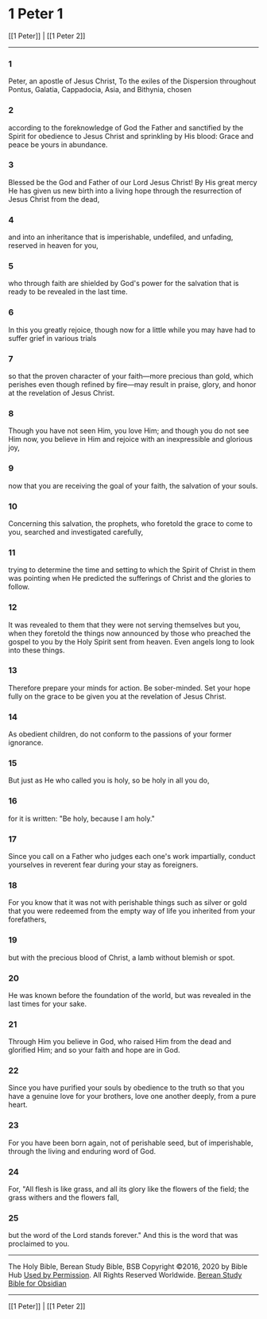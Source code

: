 # 1 Peter 1

[[1 Peter]] | [[1 Peter 2]]

---

### 1
Peter, an apostle of Jesus Christ, To the exiles of the Dispersion throughout Pontus, Galatia, Cappadocia, Asia, and Bithynia, chosen

### 2
according to the foreknowledge of God the Father and sanctified by the Spirit for obedience to Jesus Christ and sprinkling by His blood: Grace and peace be yours in abundance.

### 3
Blessed be the God and Father of our Lord Jesus Christ! By His great mercy He has given us new birth into a living hope through the resurrection of Jesus Christ from the dead,

### 4
and into an inheritance that is imperishable, undefiled, and unfading, reserved in heaven for you,

### 5
who through faith are shielded by God's power for the salvation that is ready to be revealed in the last time.

### 6
In this you greatly rejoice, though now for a little while you may have had to suffer grief in various trials

### 7
so that the proven character of your faith—more precious than gold, which perishes even though refined by fire—may result in praise, glory, and honor at the revelation of Jesus Christ.

### 8
Though you have not seen Him, you love Him; and though you do not see Him now, you believe in Him and rejoice with an inexpressible and glorious joy,

### 9
now that you are receiving the goal of your faith, the salvation of your souls.

### 10
Concerning this salvation, the prophets, who foretold the grace to come to you, searched and investigated carefully,

### 11
trying to determine the time and setting to which the Spirit of Christ in them was pointing when He predicted the sufferings of Christ and the glories to follow.

### 12
It was revealed to them that they were not serving themselves but you, when they foretold the things now announced by those who preached the gospel to you by the Holy Spirit sent from heaven. Even angels long to look into these things.

### 13
Therefore prepare your minds for action. Be sober-minded. Set your hope fully on the grace to be given you at the revelation of Jesus Christ.

### 14
As obedient children, do not conform to the passions of your former ignorance.

### 15
But just as He who called you is holy, so be holy in all you do,

### 16
for it is written: "Be holy, because I am holy."

### 17
Since you call on a Father who judges each one's work impartially, conduct yourselves in reverent fear during your stay as foreigners.

### 18
For you know that it was not with perishable things such as silver or gold that you were redeemed from the empty way of life you inherited from your forefathers,

### 19
but with the precious blood of Christ, a lamb without blemish or spot.

### 20
He was known before the foundation of the world, but was revealed in the last times for your sake.

### 21
Through Him you believe in God, who raised Him from the dead and glorified Him; and so your faith and hope are in God.

### 22
Since you have purified your souls by obedience to the truth so that you have a genuine love for your brothers, love one another deeply, from a pure heart.

### 23
For you have been born again, not of perishable seed, but of imperishable, through the living and enduring word of God.

### 24
For, "All flesh is like grass, and all its glory like the flowers of the field; the grass withers and the flowers fall,

### 25
but the word of the Lord stands forever." And this is the word that was proclaimed to you.

---

The Holy Bible, Berean Study Bible, BSB
Copyright ©2016, 2020 by Bible Hub
[Used by Permission](https://berean.bible/terms.htm). All Rights Reserved Worldwide.
[Berean Study Bible for Obsidian](https://github.com/gapmiss/berean-study-bible-for-obsidian)

---

[[1 Peter]] | [[1 Peter 2]]

